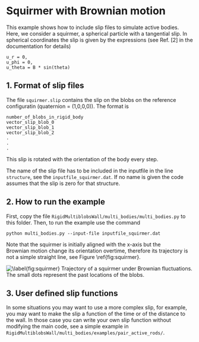 # Squirmer with Brownian motion
This example shows how to include slip files to simulate active
bodies. Here, we consider a squirmer, a spherical particle with a
tangential slip. In spherical coordinates the slip is given by the
expressions (see Ref. [2] in the documentation for details)

```
u_r = 0, 
u_phi = 0,
u_theta = B * sin(theta) 
```

## 1. Format of slip files

The file `squirmer.slip` contains the slip on the blobs on the
reference configuratin (quaternion = (1,0,0,0)). The format is

```
number_of_blobs_in_rigid_body
vector_slip_blob_0
vector_slip_blob_1
vector_slip_blob_2
.
.
.
```

This slip is rotated with the orientation of the body every step.

The name of the slip file has to be included in the inputfile in the line
`structure`, see the `inputfile_squirmer.dat`. If no name is given the
code assumes that the slip is zero for that structure.

## 2. How to run the example

First, copy the file
`RigidMultiblobsWall/multi_bodies/multi_bodies.py` to this folder.
Then, to run the example use the command

```
python multi_bodies.py --input-file inputfile_squirmer.dat
``` 

Note that the squirmer is initially aligned with the x-axis but the  
Brownian motion change its orientation overtime, therefore its trajectory is
not a simple straight line, see Figure \ref{fig:squirmer}. 

![\label{fig:squirmer} Trajectory of a squirmer under Brownian
  fluctuations. The small dots represent the past locations of the blobs.](squirmer.png)


## 3. User defined slip functions

In some situations you may want to use a more complex slip, for
example, you may want to make the slip a function of the time or of the
distance to the wall. In those case you can write your own slip
function without modifying the main code, see a simple example in
`RigidMultiblobsWall/multi_bodies/examples/pair_active_rods/`.

